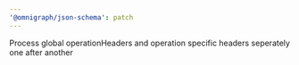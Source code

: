 ```yaml
---
'@omnigraph/json-schema': patch
---
```


Process global operationHeaders and operation specific headers seperately one after another
